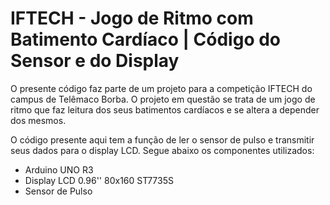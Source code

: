 # IFTECH - Jogo de Ritmo com Batimento Cardíaco | Código do Sensor e do Display

O presente código faz parte de um projeto para a competição IFTECH do campus de Telêmaco Borba. O projeto em questão se trata de um jogo de ritmo que faz leitura dos seus batimentos cardíacos e se altera a depender dos mesmos.

O código presente aqui tem a função de ler o sensor de pulso e transmitir seus dados para o display LCD. Segue abaixo os componentes utilizados:

* Arduino UNO R3
* Display LCD 0.96'' 80x160 ST7735S
* Sensor de Pulso
